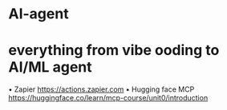# AI-agent
# everything from vibe ooding to AI/ML agent

• Zapier  https://actions.zapier.com
• Hugging face MCP  https://huggingface.co/learn/mcp-course/unit0/introduction

